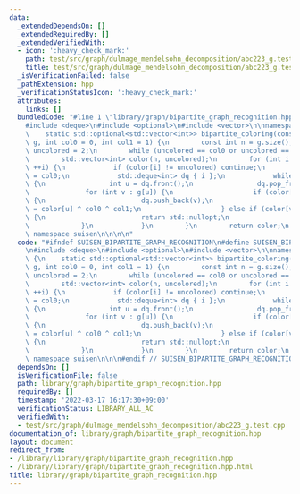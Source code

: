 ```yaml
---
data:
  _extendedDependsOn: []
  _extendedRequiredBy: []
  _extendedVerifiedWith:
  - icon: ':heavy_check_mark:'
    path: test/src/graph/dulmage_mendelsohn_decomposition/abc223_g.test.cpp
    title: test/src/graph/dulmage_mendelsohn_decomposition/abc223_g.test.cpp
  _isVerificationFailed: false
  _pathExtension: hpp
  _verificationStatusIcon: ':heavy_check_mark:'
  attributes:
    links: []
  bundledCode: "#line 1 \"library/graph/bipartite_graph_recognition.hpp\"\n\n\n\n\
    #include <deque>\n#include <optional>\n#include <vector>\n\nnamespace suisen {\n\
    \    static std::optional<std::vector<int>> bipartite_coloring(const std::vector<std::vector<int>>&\
    \ g, int col0 = 0, int col1 = 1) {\n        const int n = g.size();\n        int\
    \ uncolored = 2;\n        while (uncolored == col0 or uncolored == col1) ++uncolored;\n\
    \        std::vector<int> color(n, uncolored);\n        for (int i = 0; i < n;\
    \ ++i) {\n            if (color[i] != uncolored) continue;\n            color[i]\
    \ = col0;\n            std::deque<int> dq { i };\n            while (dq.size())\
    \ {\n                int u = dq.front();\n                dq.pop_front();\n  \
    \              for (int v : g[u]) {\n                    if (color[v] == uncolored)\
    \ {\n                        dq.push_back(v);\n                        color[v]\
    \ = color[u] ^ col0 ^ col1;\n                    } else if (color[v] == color[u])\
    \ {\n                        return std::nullopt;\n                    }\n   \
    \             }\n            }\n        }\n        return color;\n    }\n} //\
    \ namespace suisen\n\n\n\n"
  code: "#ifndef SUISEN_BIPARTITE_GRAPH_RECOGNITION\n#define SUISEN_BIPARTITE_GRAPH_RECOGNITION\n\
    \n#include <deque>\n#include <optional>\n#include <vector>\n\nnamespace suisen\
    \ {\n    static std::optional<std::vector<int>> bipartite_coloring(const std::vector<std::vector<int>>&\
    \ g, int col0 = 0, int col1 = 1) {\n        const int n = g.size();\n        int\
    \ uncolored = 2;\n        while (uncolored == col0 or uncolored == col1) ++uncolored;\n\
    \        std::vector<int> color(n, uncolored);\n        for (int i = 0; i < n;\
    \ ++i) {\n            if (color[i] != uncolored) continue;\n            color[i]\
    \ = col0;\n            std::deque<int> dq { i };\n            while (dq.size())\
    \ {\n                int u = dq.front();\n                dq.pop_front();\n  \
    \              for (int v : g[u]) {\n                    if (color[v] == uncolored)\
    \ {\n                        dq.push_back(v);\n                        color[v]\
    \ = color[u] ^ col0 ^ col1;\n                    } else if (color[v] == color[u])\
    \ {\n                        return std::nullopt;\n                    }\n   \
    \             }\n            }\n        }\n        return color;\n    }\n} //\
    \ namespace suisen\n\n\n#endif // SUISEN_BIPARTITE_GRAPH_RECOGNITION\n"
  dependsOn: []
  isVerificationFile: false
  path: library/graph/bipartite_graph_recognition.hpp
  requiredBy: []
  timestamp: '2022-03-17 16:17:30+09:00'
  verificationStatus: LIBRARY_ALL_AC
  verifiedWith:
  - test/src/graph/dulmage_mendelsohn_decomposition/abc223_g.test.cpp
documentation_of: library/graph/bipartite_graph_recognition.hpp
layout: document
redirect_from:
- /library/library/graph/bipartite_graph_recognition.hpp
- /library/library/graph/bipartite_graph_recognition.hpp.html
title: library/graph/bipartite_graph_recognition.hpp
---
```

